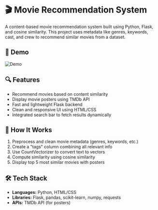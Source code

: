 # 🎬 Movie Recommendation System

A content-based movie recommendation system built using Python, Flask, and cosine similarity. This project uses metadata like genres, keywords, cast, and crew to recommend similar movies from a dataset.

## 🚀 Demo

![Demo](movie-demo.gif)

## 🔍 Features

- Recommend movies based on content similarity
- Display movie posters using TMDb API
- Fast and lightweight Flask backend
- Clean and responsive UI using HTML/CSS
- Integrated search bar to fetch results dynamically

## 🧠 How It Works

1. Preprocess and clean movie metadata (genres, keywords, etc.)
2. Create a "tags" column combining all relevant info
3. Use CountVectorizer to convert text to vectors
4. Compute similarity using cosine similarity
5. Display top 5 most similar movies with posters


## 🛠️ Tech Stack

- **Languages:** Python, HTML/CSS
- **Libraries:** Flask, pandas, scikit-learn, numpy, requests
- **APIs:** TMDb API (for posters)
